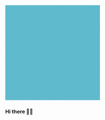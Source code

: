 <!--[![Header](https://raw.githubusercontent.com/MartinHeinz/vermatanu/vermatanu/readme_header.png "Header")](https://)-->
<img src="tanu.gif" height="300px" width="300px">

### Hi there 👋🏻   <!--<img src="wave.gif" width="30px"> -->


<!--
**vermatanu/vermatanu** is a ✨ _special_ ✨ repository because its `README.md` (this file) appears on your GitHub profile.

Here are some ideas to get you started:

- 🔭 I’m currently working on ...
- 🌱 I’m currently learning ...
- 👯 I’m looking to collaborate on ...
- 🤔 I’m looking for help with ...
- 💬 Ask me about ...
- 📫 How to reach me: ...
- 😄 Pronouns: ...
- ⚡ Fun fact: ...
-->
